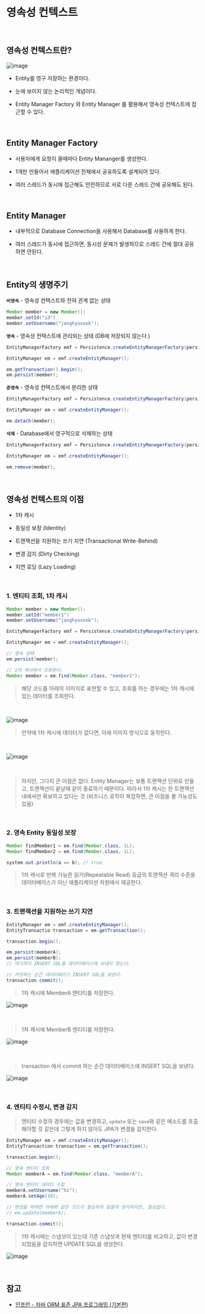 # 영속성 컨텍스트

<br>

## 영속성 컨텍스트란?

![image](https://user-images.githubusercontent.com/23515771/90488896-895aab80-e177-11ea-8a3b-5d4a69a3ccb3.png)

- Entity를 영구 저장하는 환경이다.

- 눈에 보이지 않는 논리적인 개념이다.

- Entity Manager Factory 와 Entity Manager 를 활용해서 영속성 컨텍스트에 접근할 수 있다.

<br>

## Entity Manager Factory

- 사용자에게 요청이 올때마다 Entity Mananger를 생성한다.

- 1개만 만들어서 애플리케이션 전체에서 공유하도록 설계되어 있다.

- 여러 스레드가 동시에 접근해도 안전하므로 서로 다른 스레드 간에 공유해도 된다.

<br>

## Entity Manager

- 내부적으로 Database Connection을 사용해서 Database를 사용하게 한다.

- 여러 스레드가 동시에 접근하면, 동시성 문제가 발생하므로 스레드 간에 절대 공유하면 안된다.

<br>

## Entity의 생명주기

**`비영속`** - 영속성 컨텍스트와 전혀 관계 없는 상태

```java
Member member = new Member();
member.setId("id")
member.setUsername("janghyoseok");
```

**`영속`** - 영속성 컨텍스트에 관리되는 상태 (DB에 저장되지 않는다.)

```java
EntityManagerFactory emf = Persistence.createEntityManagerFactory(persistenceUnitName);

EntityManager em = emf.createEntityManager();

em.getTransaction().begin();
em.persist(member);
```

**`준영속`** - 영속성 컨텍스트에서 분리한 상태

```java
EntityManagerFactory emf = Persistence.createEntityManagerFactory(persistenceUnitName);

EntityManager em = emf.createEntityManager();

em.detach(member);
```

**`삭제`** - Database에서 영구적으로 삭제하는 상태

```java
EntityManagerFactory emf = Persistence.createEntityManagerFactory(persistenceUnitName);

EntityManager em = emf.createEntityManager();

em.remove(member);
```

<br>

## 영속성 컨텍스트의 이점

- 1차 캐시

- 동일성 보장 (Identity)

- 트랜잭션을 지원하는 쓰기 지연 (Transactional Write-Behind)

- 변경 감지 (Dirty Checking)

- 지연 로딩 (Lazy Loading)

<br>

### 1. 엔티티 조회, 1차 캐시

```java
Member member = new Member();
member.setId("member1")
member.setUsername("janghyoseok");

EntityManagerFactory emf = Persistence.createEntityManagerFactory(persistenceUnitName);

EntityManager em = emf.createEntityManager();

// 영속 상태
em.persist(member);

// 1차 캐시에서 조회한다.
Member member = em.find(Member.class, "member1");
```

> 해당 코드를 아래의 이미지로 표현할 수 있고, 조회를 하는 경우에는 1차 캐시에 있는 데이터를 조회한다.

<br>

![image](https://user-images.githubusercontent.com/23515771/90495597-c165ec80-e17f-11ea-98e6-0602d3685f24.png)

> 만약에 1차 캐시에 데이터가 없다면, 아래 이미지 방식으로 동작한다.

<br>

![image](https://user-images.githubusercontent.com/23515771/90511140-02b5c680-e197-11ea-8660-da612a7df986.png)

<br>

> 하지만, 그다지 큰 이점은 없다. Entity Manager는 보통 트랜잭션 단위로 만들고, 트랜잭션이 끝날때 같이 종료하기 때문이다. 따라서 1차 캐시는 한 트랜잭션내에서만 확보하고 있다는 것 (비즈니스 로직이 복잡하면, 큰 이점을 볼 가능성도 있음)

<br>

### 2. 영속 Entity 동일성 보장

```java
Member findMember1 = em.find(Member.class, 1L);
Member findMember2 = em.find(Member.class, 1L);

system.out.println(a == b); // true
```

> 1차 캐시로 반복 가능한 읽기(Repeatable Read) 등급의 트랜잭션 격리 수준을 데이터베이스가 아닌 애플리케이션 차원에서 제공한다.

<br>

### 3. 트랜잭션을 지원하는 쓰기 지연

```java
EntityManager em = emf.createEntityManager();
EntityTransactio transaction = em.getTransaction();

transaction.begin();

em.persist(memberA);
em.persist(memberB);
// 여기까지 INSERT SQL을 데이터베이스에 보내지 않는다.

// 커밋하는 순간 데이터베이스 INSERT SQL을 보낸다.
transaction.commit();
```

> 1차 캐시에 MemberA 엔티티를 저장한다.

![image](https://user-images.githubusercontent.com/23515771/90604725-3eed3380-e238-11ea-8916-2a5473f75fe5.png)

<br>

> 1차 캐시에 MemberB 엔티티를 저장한다.

![image](https://user-images.githubusercontent.com/23515771/90605125-e23e4880-e238-11ea-82a5-5ada430a371c.png)

<br>

> transaction 에서 commit 하는 순간 데이터베이스에 INSERT SQL을 보낸다.

![image](https://user-images.githubusercontent.com/23515771/90973403-b1be1d80-e55c-11ea-8f86-ce63be2bf5a6.png)

<br>

### 4. 엔티티 수정시, 변경 감지

> 엔티티 수정의 경우에는 값을 변경하고, `update` 또는 `save`와 같은 메소드를 호출해야할 것 같은데 그렇게 하지 않아도 JPA가 변경을 감지한다.

```java
EntityManager em = emf.createEntityManager();
EntityTransaction transaction = em.getTransaction();

transaction.begin();

// 영속 엔티티 조회
Member memberA = em.find(Member.class, "memberA");

// 영속 엔티티 데이터 수정
memberA.setUsername("hi");
memberA.setAge(10);

// 변경을 하려면 아래와 같은 코드가 필요하지 않을까 생각하지만, 필요없다.
// em.update(memberA);

transaction.commit();
```

> 1차 캐시에는 스냅샷이 있는데 기존 스냅샷과 현재 엔티티를 비교하고, 값이 변경되었음을 감지하면 UPDATE SQL을 생성한다.

![image](https://user-images.githubusercontent.com/23515771/90973626-d3200900-e55e-11ea-816c-c0c955bca7de.png)

<br>

## 참고

- [인프런 - 자바 ORM 표준 JPA 프로그래밍 (기본편)](https://www.inflearn.com/course/ORM-JPA-Basic/dashboard)
